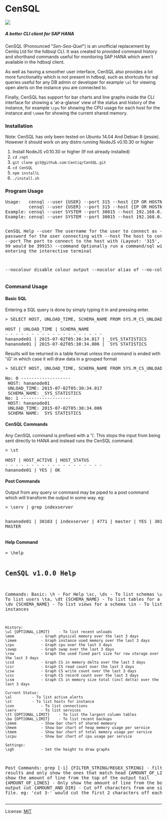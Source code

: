 
<h1>CenSQL</h1>

<img src="http://i.imgur.com/pEkKthe.gif"></img>

<h5>A better CLI client for SAP HANA</h5>

<p>
CenSQL (Pronounced "<i>Sen-Sea-Quel</i>") is an unofficial replacement by Centiq Ltd for the hdbsql CLI. It was created to provided command history and shorthand commands useful for monitoring SAP HANA which aren't available in the hdbsql client.
</p>

<p>
As well as having a smoother user interface, CenSQL also provides a lot more functionality which is not present in hdbsql, such as shortcuts for sql queries useful for any DB admin or developer for example <code>\al</code> for viewing open alerts on the instance you are connected to.
</p>

<p>
Finally, CenSQL has support for bar charts and line graphs inside the CLI interface for showing a 'at-a-glanse' view of the status and history of the instance, for example <code>\cpu</code> for showing the CPU usage for each host for the instance and <code>\smem</code> for showing the current shared memory.
</p>

<h3>Installation</h3>
<p>Note: CenSQL has only been tested on Ubuntu 14.04 And Debian 8 (jessie). However it should work on any distro running NodeJS v0.10.30 or higher<p>
<ol>
  <li>Install NodeJS v0.10.30 or higher (If not already installed)</li>
  <li><code>cd /opt</code></li>
  <li><code>git clone git@github.com:Centiq/CenSQL.git</code></li>
  <li><code>cd CenSQL</code></li>
  <li><code>npm installL</code></li>
  <li><code>./install.sh</code></li>
</ol>

<h3>Program Usage</h3>
<pre>
Usage:	 censql --user {USER} --port 3<ID>15 --host {IP OR HOSTNAME} --pass <PASSWORD>
	     censql --user {USER} --port 3<ID>15 --host {IP OR HOSTNAME} --pass <PASSWORD> --command '{SQL_STRING}'
Example: censql --user SYSTEM --port 30015 --host 192.168.0.1 --pass Password123
Example: censql --user SYSTEM --port 30015 --host 192.168.0.1 --pass Password123 --command 'SELECT * FROM SYS.M_SERVICES'

CenSQL Help
--user		The username for the user to connect as
--pass		The password for the user connecting with
--host		The host to connect to
--port		The port to connect to the host with (Layout: '3<ID>15', Instance 99 would be 39915)
--command	Optionally run a command/sql without entering the interective terminal

--nocolour	disable colour output
--nocolor	alias of --no-colour
</pre>

<h3>Command Usage</h3>

<h4>Basic SQL</h4>
<p>Entering a SQL query is done by simply typing it in and pressing enter.</p>

<pre>
> SELECT HOST, UNLOAD_TIME, SCHEMA_NAME FROM SYS.M_CS_UNLOADS LIMIT 4

HOST | UNLOAD_TIME | SCHEMA_NAME
- - - - - - - - - - - - - - - - - - - 
hananode01 | 2015-07-02T05:30:34.017 | _SYS_STATISTICS
hananode01 | 2015-07-02T05:30:34.006 | _SYS_STATISTICS
</pre>

<p>Results will be returned in a table format unless the command is ended with '\G' in which case it will draw data in a grouped format<p>

<pre>
> SELECT HOST, UNLOAD_TIME, SCHEMA_NAME FROM SYS.M_CS_UNLOADS LIMIT 4\G

No: 0 -------------------
 HOST: hananode01
 UNLOAD_TIME: 2015-07-02T05:30:34.017
 SCHEMA_NAME: _SYS_STATISTICS
No: 1 -------------------
 HOST: hananode01
 UNLOAD_TIME: 2015-07-02T05:30:34.006
 SCHEMA_NAME: _SYS_STATISTICS
</pre>

<h4>CenSQL Commands</h4>
<p>Any CenSQL command is prefixed with a '\'. This stops the input from being sent directly to HANA and instead runs the CenSQL command.</p>

<pre>
> \st

HOST | HOST_ACTIVE | HOST_STATUS
- - - - - - - - - - - - - - - - - - - 
hananode01 | YES | OK
</pre>

<h4>Post Commands</h4>
<p>Output from any query or command may be piped to a post command which will transform the output in some way. eg:</p>
<pre>
> \serv | grep indexserver

hananode01 | 30103 | indexserver | 4771 | master | YES | 30115 | MASTER
</pre>

<h4>Help Command</h4>
<pre>
> \help

CenSQL v1.0.0 Help
-----------------------------------------------------
Commands:
	Basic:
	\h			- For Help
	\sc, \ds		- To list schemas
	\us, \du		- To list users
	\ta, \dt {SCHEMA_NAME}	- To list tables for a schema
	\vs, \dv {SCHEMA_NAME}	- To list views for a schema
	\in			- To list instances
	
	History:
	\ul {OPTIONAL_LIMIT}	- To list recent unloads
	\mem			- Graph physical memory over the last 3 days
	\imem			- Graph instance used memory over the last 3 days
	\cpu			- Graph cpu over the last 3 days
	\swap			- Graph swap over the last 3 days
	\row			- Graph the used fixed part size for row storage over the last 3 days
	\csd			- Graph CS in memory delta over the last 3 days
	\csr			- Graph CS read count over the last 3 days
	\csw			- Graph CS write count over the last 3 days
	\csc			- Graph CS record count over the last 3 days
	\csm			- Graph CS in memory size total (incl delta) over the last 3 days
	
	Current Status:
	\al			- To list active alerts
	\st			- To list hosts for instance
	\con			- To list connections
	\serv			- To list services
	\tt {OPTIONAL_LIMIT}	- To list the largest column tables
	\ba {OPTIONAL_LIMIT}	- To list recent backups
	\smem			- Show bar chart of shared memeory
	\hmem			- Show bar chart of heap memory usage per service
	\tmem			- Show bar chart of total memory usage per service
	\scpu			- Show bar chart of cpu usage per service

	Settings:
	\sgh			- Set the height to draw graphs

Post Commands:
	grep [-i] {FILTER_STRING/REGEX_STRING}	- filter the results and only show the ones that match
	head {AMOUNT_OF_LINES}		- Only show the amount of line from the top of the output
	tail {AMOUNT_OF_LINES}		- Only show the amount of line from the bottom of the output
	cut {AMOUNT_AND_DIR}		- Cut off characters from one side of the file.
					eg: 'cut 3-' would cut the first 2 characters off each line
</pre>

<hr>
License: <a href="https://github.com/Centiq/CenSQL/blob/master/license.md">MIT</a>
